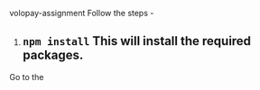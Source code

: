 volopay-assignment
Follow the steps - 
1. ## `npm install` This will install the required packages.
Go to the 

